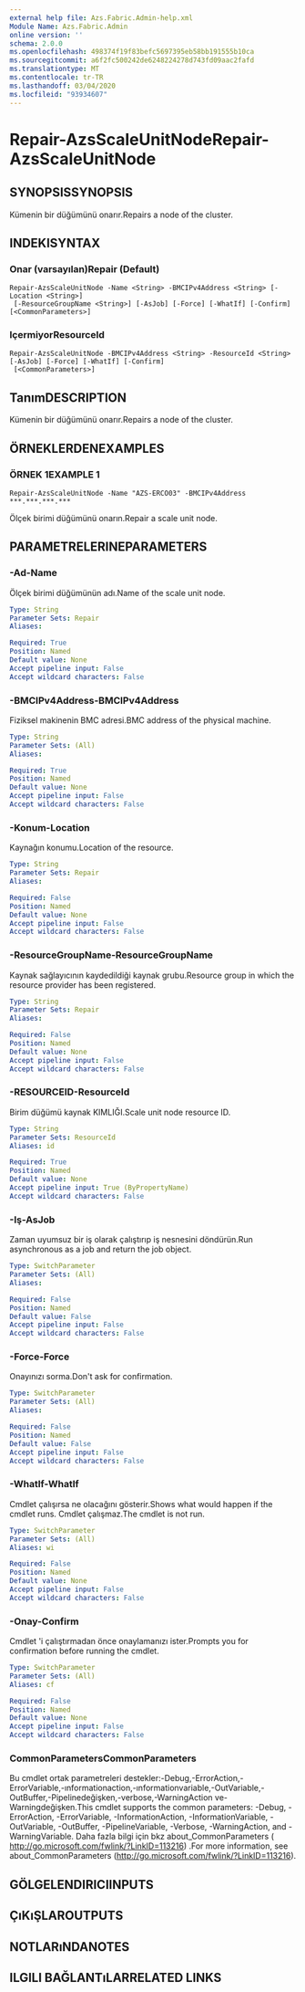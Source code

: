 ```yaml
---
external help file: Azs.Fabric.Admin-help.xml
Module Name: Azs.Fabric.Admin
online version: ''
schema: 2.0.0
ms.openlocfilehash: 498374f19f83befc5697395eb58bb191555b10ca
ms.sourcegitcommit: a6f2fc500242de6248224278d743fd09aac2fafd
ms.translationtype: MT
ms.contentlocale: tr-TR
ms.lasthandoff: 03/04/2020
ms.locfileid: "93934607"
---
```

# <span data-ttu-id="74cca-101">Repair-AzsScaleUnitNode</span><span class="sxs-lookup"><span data-stu-id="74cca-101">Repair-AzsScaleUnitNode</span></span>

## <span data-ttu-id="74cca-102">SYNOPSIS</span><span class="sxs-lookup"><span data-stu-id="74cca-102">SYNOPSIS</span></span>
<span data-ttu-id="74cca-103">Kümenin bir düğümünü onarır.</span><span class="sxs-lookup"><span data-stu-id="74cca-103">Repairs a node of the cluster.</span></span>

## <span data-ttu-id="74cca-104">INDEKI</span><span class="sxs-lookup"><span data-stu-id="74cca-104">SYNTAX</span></span>

### <span data-ttu-id="74cca-105">Onar (varsayılan)</span><span class="sxs-lookup"><span data-stu-id="74cca-105">Repair (Default)</span></span>
```
Repair-AzsScaleUnitNode -Name <String> -BMCIPv4Address <String> [-Location <String>]
 [-ResourceGroupName <String>] [-AsJob] [-Force] [-WhatIf] [-Confirm] [<CommonParameters>]
```

### <span data-ttu-id="74cca-106">Içermiyor</span><span class="sxs-lookup"><span data-stu-id="74cca-106">ResourceId</span></span>
```
Repair-AzsScaleUnitNode -BMCIPv4Address <String> -ResourceId <String> [-AsJob] [-Force] [-WhatIf] [-Confirm]
 [<CommonParameters>]
```

## <span data-ttu-id="74cca-107">Tanım</span><span class="sxs-lookup"><span data-stu-id="74cca-107">DESCRIPTION</span></span>
<span data-ttu-id="74cca-108">Kümenin bir düğümünü onarır.</span><span class="sxs-lookup"><span data-stu-id="74cca-108">Repairs a node of the cluster.</span></span>

## <span data-ttu-id="74cca-109">ÖRNEKLERDEN</span><span class="sxs-lookup"><span data-stu-id="74cca-109">EXAMPLES</span></span>

### <span data-ttu-id="74cca-110">ÖRNEK 1</span><span class="sxs-lookup"><span data-stu-id="74cca-110">EXAMPLE 1</span></span>
```
Repair-AzsScaleUnitNode -Name "AZS-ERCO03" -BMCIPv4Address ***.***.***.***
```

<span data-ttu-id="74cca-111">Ölçek birimi düğümünü onarın.</span><span class="sxs-lookup"><span data-stu-id="74cca-111">Repair a scale unit node.</span></span>

## <span data-ttu-id="74cca-112">PARAMETRELERINE</span><span class="sxs-lookup"><span data-stu-id="74cca-112">PARAMETERS</span></span>

### <span data-ttu-id="74cca-113">-Ad</span><span class="sxs-lookup"><span data-stu-id="74cca-113">-Name</span></span>
<span data-ttu-id="74cca-114">Ölçek birimi düğümünün adı.</span><span class="sxs-lookup"><span data-stu-id="74cca-114">Name of the scale unit node.</span></span>

```yaml
Type: String
Parameter Sets: Repair
Aliases:

Required: True
Position: Named
Default value: None
Accept pipeline input: False
Accept wildcard characters: False
```

### <span data-ttu-id="74cca-115">-BMCIPv4Address</span><span class="sxs-lookup"><span data-stu-id="74cca-115">-BMCIPv4Address</span></span>
<span data-ttu-id="74cca-116">Fiziksel makinenin BMC adresi.</span><span class="sxs-lookup"><span data-stu-id="74cca-116">BMC address of the physical machine.</span></span>

```yaml
Type: String
Parameter Sets: (All)
Aliases:

Required: True
Position: Named
Default value: None
Accept pipeline input: False
Accept wildcard characters: False
```

### <span data-ttu-id="74cca-117">-Konum</span><span class="sxs-lookup"><span data-stu-id="74cca-117">-Location</span></span>
<span data-ttu-id="74cca-118">Kaynağın konumu.</span><span class="sxs-lookup"><span data-stu-id="74cca-118">Location of the resource.</span></span>

```yaml
Type: String
Parameter Sets: Repair
Aliases:

Required: False
Position: Named
Default value: None
Accept pipeline input: False
Accept wildcard characters: False
```

### <span data-ttu-id="74cca-119">-ResourceGroupName</span><span class="sxs-lookup"><span data-stu-id="74cca-119">-ResourceGroupName</span></span>
<span data-ttu-id="74cca-120">Kaynak sağlayıcının kaydedildiği kaynak grubu.</span><span class="sxs-lookup"><span data-stu-id="74cca-120">Resource group in which the resource provider has been registered.</span></span>

```yaml
Type: String
Parameter Sets: Repair
Aliases:

Required: False
Position: Named
Default value: None
Accept pipeline input: False
Accept wildcard characters: False
```

### <span data-ttu-id="74cca-121">-RESOURCEID</span><span class="sxs-lookup"><span data-stu-id="74cca-121">-ResourceId</span></span>
<span data-ttu-id="74cca-122">Birim düğümü kaynak KIMLIĞI.</span><span class="sxs-lookup"><span data-stu-id="74cca-122">Scale unit node resource ID.</span></span>

```yaml
Type: String
Parameter Sets: ResourceId
Aliases: id

Required: True
Position: Named
Default value: None
Accept pipeline input: True (ByPropertyName)
Accept wildcard characters: False
```

### <span data-ttu-id="74cca-123">-Iş</span><span class="sxs-lookup"><span data-stu-id="74cca-123">-AsJob</span></span>
<span data-ttu-id="74cca-124">Zaman uyumsuz bir iş olarak çalıştırıp iş nesnesini döndürün.</span><span class="sxs-lookup"><span data-stu-id="74cca-124">Run asynchronous as a job and return the job object.</span></span>

```yaml
Type: SwitchParameter
Parameter Sets: (All)
Aliases:

Required: False
Position: Named
Default value: False
Accept pipeline input: False
Accept wildcard characters: False
```

### <span data-ttu-id="74cca-125">-Force</span><span class="sxs-lookup"><span data-stu-id="74cca-125">-Force</span></span>
<span data-ttu-id="74cca-126">Onayınızı sorma.</span><span class="sxs-lookup"><span data-stu-id="74cca-126">Don't ask for confirmation.</span></span>

```yaml
Type: SwitchParameter
Parameter Sets: (All)
Aliases:

Required: False
Position: Named
Default value: False
Accept pipeline input: False
Accept wildcard characters: False
```

### <span data-ttu-id="74cca-127">-WhatIf</span><span class="sxs-lookup"><span data-stu-id="74cca-127">-WhatIf</span></span>
<span data-ttu-id="74cca-128">Cmdlet çalışırsa ne olacağını gösterir.</span><span class="sxs-lookup"><span data-stu-id="74cca-128">Shows what would happen if the cmdlet runs.</span></span>
<span data-ttu-id="74cca-129">Cmdlet çalışmaz.</span><span class="sxs-lookup"><span data-stu-id="74cca-129">The cmdlet is not run.</span></span>

```yaml
Type: SwitchParameter
Parameter Sets: (All)
Aliases: wi

Required: False
Position: Named
Default value: None
Accept pipeline input: False
Accept wildcard characters: False
```

### <span data-ttu-id="74cca-130">-Onay</span><span class="sxs-lookup"><span data-stu-id="74cca-130">-Confirm</span></span>
<span data-ttu-id="74cca-131">Cmdlet 'i çalıştırmadan önce onaylamanızı ister.</span><span class="sxs-lookup"><span data-stu-id="74cca-131">Prompts you for confirmation before running the cmdlet.</span></span>

```yaml
Type: SwitchParameter
Parameter Sets: (All)
Aliases: cf

Required: False
Position: Named
Default value: None
Accept pipeline input: False
Accept wildcard characters: False
```

### <span data-ttu-id="74cca-132">CommonParameters</span><span class="sxs-lookup"><span data-stu-id="74cca-132">CommonParameters</span></span>
<span data-ttu-id="74cca-133">Bu cmdlet ortak parametreleri destekler:-Debug,-ErrorAction,-ErrorVariable,-ınformationaction,-ınformationvariable,-OutVariable,-OutBuffer,-Pipelinedeğişken,-verbose,-WarningAction ve-Warningdeğişken.</span><span class="sxs-lookup"><span data-stu-id="74cca-133">This cmdlet supports the common parameters: -Debug, -ErrorAction, -ErrorVariable, -InformationAction, -InformationVariable, -OutVariable, -OutBuffer, -PipelineVariable, -Verbose, -WarningAction, and -WarningVariable.</span></span> <span data-ttu-id="74cca-134">Daha fazla bilgi için bkz about_CommonParameters ( http://go.microsoft.com/fwlink/?LinkID=113216) .</span><span class="sxs-lookup"><span data-stu-id="74cca-134">For more information, see about_CommonParameters (http://go.microsoft.com/fwlink/?LinkID=113216).</span></span>

## <span data-ttu-id="74cca-135">GÖLGELENDIRICI</span><span class="sxs-lookup"><span data-stu-id="74cca-135">INPUTS</span></span>

## <span data-ttu-id="74cca-136">ÇıKıŞLAR</span><span class="sxs-lookup"><span data-stu-id="74cca-136">OUTPUTS</span></span>

## <span data-ttu-id="74cca-137">NOTLARıNDA</span><span class="sxs-lookup"><span data-stu-id="74cca-137">NOTES</span></span>

## <span data-ttu-id="74cca-138">ILGILI BAĞLANTıLAR</span><span class="sxs-lookup"><span data-stu-id="74cca-138">RELATED LINKS</span></span>
